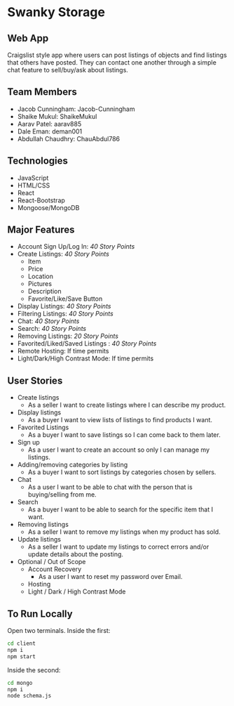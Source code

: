 # Swanky Storage
## Web App
Craigslist style app where users can post listings of objects and find listings that others have posted. They can contact one another through a simple chat feature to sell/buy/ask about listings. 
## Team Members
- Jacob Cunningham: Jacob-Cunningham
- Shaike Mukul: ShaikeMukul
- Aarav Patel: aarav885
- Dale Eman: deman001
- Abdullah Chaudhry: ChauAbdul786
## Technologies
- JavaScript
- HTML/CSS
- React 
- React-Bootstrap
- Mongoose/MongoDB
## Major Features
- Account Sign Up/Log In: *40 Story Points*
- Create Listings: *40 Story Points*
  - Item
  - Price
  - Location
  - Pictures
  - Description
  - Favorite/Like/Save Button
- Display Listings: *40 Story Points*
- Filtering Listings: *40 Story Points*
- Chat: *40 Story Points*
- Search: *40 Story Points*
- Removing Listings: *20 Story Points*
- Favorited/Liked/Saved Listings : *40 Story Points*
- Remote Hosting: If time permits
- Light/Dark/High Contrast Mode: If time permits
## User Stories
- Create listings 
  - As a seller I want to create listings where I can describe my product.
- Display listings
  - As a buyer I want to view lists of listings to find products I want.
- Favorited Listings
  - As a buyer I want to save listings so I can come back to them later.
- Sign up
  - As a user I want to create an account so only I can manage my listings.
- Adding/removing categories by listing
  - As a buyer I want to sort listings by categories chosen by sellers.
- Chat
  - As a user I want to be able to chat with the person that is buying/selling from me.
- Search
  - As a buyer I want to be able to search for the specific item that I want.
- Removing listings
  - As a seller I want to remove my listings when my product has sold.
- Update listings
  - As a seller I want to update my listings to correct errors and/or update details about the posting.
- Optional / Out of Scope
  - Account Recovery
    - As a user I want to reset my password over Email.
  - Hosting
  - Light / Dark / High Contrast Mode

## To Run Locally
Open two terminals. Inside the first: 
```sh
cd client
npm i
npm start
```
Inside the second: 
```sh
cd mongo
npm i
node schema.js
```
